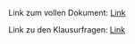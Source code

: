 Link zum vollen Dokument: [Link](https://bausteine-der-datenanalyse.github.io/a-auswertung_fds_daten/output/book/)

Link zu den Klausurfragen: [Link](https://bausteine-der-datenanalyse.github.io/a-auswertung_fds_daten/output/klausur/)
